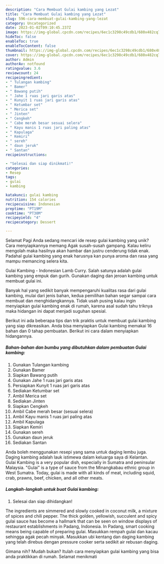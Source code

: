 ```yaml
---
description: "Cara Membuat Gulai kambing yang Lezat"
title: "Cara Membuat Gulai kambing yang Lezat"
slug: 596-cara-membuat-gulai-kambing-yang-lezat
category: Uncategorized
date: 2023-01-02T09:10:45.237Z
image: https://img-global.cpcdn.com/recipes/6ec1c3298c49cdb1/680x482cq70/gulai-kambing-foto-resep-utama.jpg
hideToc: false
enableToc: true
enableTocContent: false
thumbnail: https://img-global.cpcdn.com/recipes/6ec1c3298c49cdb1/680x482cq70/gulai-kambing-foto-resep-utama.jpg
cover: https://img-global.cpcdn.com/recipes/6ec1c3298c49cdb1/680x482cq70/gulai-kambing-foto-resep-utama.jpg
author: Admin
authorAv: notfound
ratingvalue: 3.6
reviewcount: 24
recipeingredient:
- " Tulangan kambing"
- " Bamer"
- " Bawang putih"
- " Jahe 1 ruas jari garis atas"
- " Kunyit 1 ruas jari garis atas"
- " Ketumbar set"
- " Merica set"
- " Jinten"
- " Cengkeh"
- " Cabe merah besar sesuai selera"
- " Kayu manis 1 ruas jari paling atas"
- " Kapulaga"
- " Kemiri"
- " sereh"
- " daun jeruk"
- " Santan"
recipeinstructions:

- "Selesai dan siap dinikmati!"
categories:
- Resep
tags:
- gulai
- kambing

katakunci: gulai kambing 
nutrition: 154 calories
recipecuisine: Indonesian
preptime: "PT19M"
cooktime: "PT30M"
recipeyield: "4"
recipecategory: Dessert

---
```



Selamat Pagi Anda sedang mencari ide resep gulai kambing yang unik? Cara menyiapkannya memang Agak susah-susah gampang. Kalau keliru mengolah maka hasilnya akan hambar dan justru cenderung tidak enak. Padahal gulai kambing yang enak harusnya kan punya aroma dan rasa yang mampu memancing selera kita.


Gulai Kambing - Indonesian Lamb Curry. Salah satunya adalah gulai kambing yang empuk dan gurih. Gunakan daging dan jeroan kambing untuk membuat gulai ini.

Banyak hal yang sedikit banyak mempengaruhi kualitas rasa dari gulai kambing, mulai dari jenis bahan, kedua pemilihan bahan segar sampai cara membuat dan menghidangkannya. Tidak usah pusing kalau ingin menyiapkan gulai kambing enak di rumah, karena asal sudah tahu triknya maka hidangan ini dapat menjadi suguhan spesial.


Berikut ini ada beberapa tips dan trik praktis untuk membuat gulai kambing yang siap dikreasikan. Anda bisa menyiapkan Gulai kambing memakai 16 bahan dan 0 tahap pembuatan. Berikut ini cara dalam menyiapkan hidangannya.

<!--inarticleads1-->

##### Bahan-bahan dan bumbu yang dibutuhkan dalam pembuatan Gulai kambing:

1. Gunakan  Tulangan kambing
1. Gunakan  Bamer
1. Siapkan  Bawang putih
1. Gunakan  Jahe 1 ruas jari garis atas
1. Persiapkan  Kunyit 1 ruas jari garis atas
1. Sediakan  Ketumbar set
1. Ambil  Merica set
1. Sediakan  Jinten
1. Siapkan  Cengkeh
1. Ambil  Cabe merah besar (sesuai selera)
1. Ambil  Kayu manis 1 ruas jari paling atas
1. Ambil  Kapulaga
1. Siapkan  Kemiri
1. Gunakan  sereh
1. Gunakan  daun jeruk
1. Sediakan  Santan


Anda boleh menggunakan resepi yang sama untuk daging lembu juga. Daging kambing adalah lauk istimewa dalam keluarga saya di Kelantan. Gulai Kambing is a very popular dish, especially in Sumatra and peninsular Malaysia. &#34;Gulai&#34; is a type of sauce from the Minangkabau ethnic group in West Sumatra. Today, gulai is made with all kinds of meat, including squid, crab, prawns, beef, chicken, and all other meats. 

<!--inarticleads2-->

##### Langkah-langkah untuk buat Gulai kambing:


1. Selesai dan siap dihidangkan!

The ingredients are simmered and slowly cooked in coconut milk, a mixture of spices and chili pepper. The thick golden, yellowish, succulent and spicy gulai sauce has become a hallmark that can be seen on window displays of restaurant establishments in Padang, Indonesia. In Padang, smart cooking means being capable of preparing gulai. Masukkan rempah gulai dan kacau sehingga agak pecah minyak. Masukkan ubi kentang dan daging kambing yang telah direbus dengan pressure cooker serta sedikit air rebusan daging. 

Gimana nih? Mudah bukan? Itulah cara menyiapkan gulai kambing yang bisa anda praktikkan di rumah. Selamat menikmati
